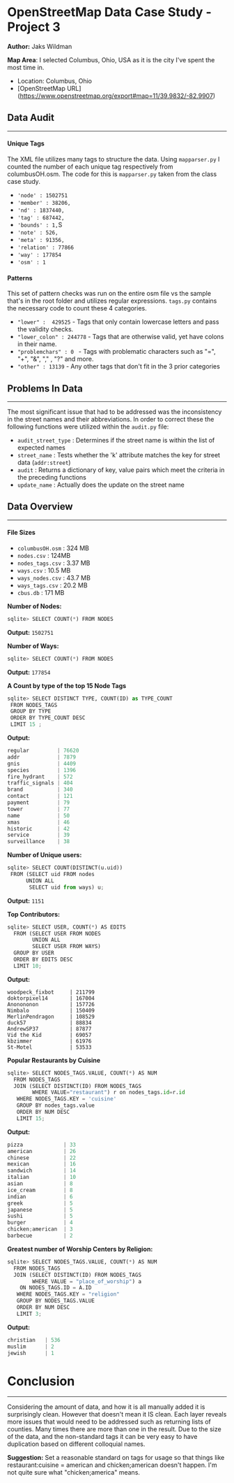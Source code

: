 # OpenStreetMap Data Case Study - Project 3

**Author:** Jaks Wildman

**Map Area**: I selected Columbus, Ohio, USA as it is the city I've spent the most time in.

* Location: Columbus, Ohio
* [OpenStreetMap URL] (https://www.openstreetmap.org/export#map=11/39.9832/-82.9907)

## Data Audit
---
#### Unique Tags

The XML file utilizes many tags to structure the data. Using `mapparser.py` I counted the number of each unique tag respectively from columbusOH.osm. The code for this is `mapparser.py` taken from the class case study.

* `'node' : 1502751`
* `'member' : 38206,`
* `'nd' : 1837440,`
* `'tag' : 687442,`
* `'bounds' : 1,`S
* `'note' : 526,`
* `'meta' : 91356,`
* `'relation' : 77866`
* `'way' : 177854`
* `'osm' : 1`


#### Patterns
This set of pattern checks was run on the entire osm file vs the sample that's in the root folder and utilizes regular expressions. `tags.py` contains the necessary code to count these 4 categories.

* `"lower" :  429525` - Tags that only contain lowercase letters and pass the validity checks.
* `"lower_colon" : 244778` - Tags that are otherwise valid, yet have colons in their name.
* `"problemchars" : 0 ` - Tags with problematic characters such as "=", "+", "&", "," , "?" and more.
* `"other" : 13139` - Any other tags that don't fit in the 3 prior categories


## Problems In Data
---
The most significant issue that had to be addressed was the inconsistency in the street names and their abbreviations.
In order to correct these the following functions were utilized within the `audit.py` file:
* `audit_street_type` : Determines if the street name is within the list of expected names
* `street_name` : Tests whether the 'k' attribute matches the key for street data (`addr:street`)
* `audit` : Returns a dictionary of key, value pairs which meet the criteria in the preceding functions
* `update_name` : Actually does the update on the street name

## Data Overview
---

#### File Sizes
* `columbusOH.osm` : 324 MB
* `nodes.csv` : 124MB
* `nodes_tags.csv` : 3.37 MB
* `ways.csv` : 10.5 MB
* `ways_nodes.csv` : 43.7 MB
* `ways_tags.csv` :  20.2 MB
* `cbus.db` : 171 MB

**Number of Nodes:**
``` python
sqlite> SELECT COUNT(*) FROM NODES
```
**Output:** `1502751`

**Number of Ways:**
``` python
sqlite> SELECT COUNT(*) FROM NODES
```
**Output:** `177854`


**A Count by type of the top 15 Node Tags**
``` python
sqlite> SELECT DISTINCT TYPE, COUNT(ID) as TYPE_COUNT
 FROM NODES_TAGS
 GROUP BY TYPE
 ORDER BY TYPE_COUNT DESC
 LIMIT 15 ;
```

**Output:**
```python
regular         | 76620
addr            | 7879
gnis            | 4409
species         | 1396
fire_hydrant    | 572
traffic_signals | 404
brand           | 340
contact         | 121
payment         | 79
tower           | 77
name            | 50
xmas            | 46
historic        | 42
service         | 39
surveillance    | 38
```
**Number of Unique users:**
```python
sqlite> SELECT COUNT(DISTINCT(u.uid))
 FROM (SELECT uid FROM nodes
      UNION ALL
       SELECT uid from ways) u;
```
**Output:** `1151`

**Top Contributors:**
```python
sqlite> SELECT USER, COUNT(*) AS EDITS
  FROM (SELECT USER FROM NODES
        UNION ALL
        SELECT USER FROM WAYS)
  GROUP BY USER
  ORDER BY EDITS DESC
  LIMIT 10;
```

**Output:**
```
woodpeck_fixbot     | 211799
doktorpixel14       | 167004
Anonononon          | 157726
Nimbalo             | 150409
MerlinPendragon     | 108529
duck57              | 88834
AndrewSP37          | 87877
Vid the Kid         | 69057
kbzimmer            | 61976
St-Motel            | 53533
```

**Popular Restaurants by Cuisine**
```python
sqlite> SELECT NODES_TAGS.VALUE, COUNT(*) AS NUM
  FROM NODES_TAGS
  JOIN (SELECT DISTINCT(ID) FROM NODES_TAGS
        WHERE VALUE="restaurant") r on nodes_tags.id=r.id
   WHERE NODES_TAGS.KEY = 'cuisine'
   GROUP BY nodes_tags.value
   ORDER BY NUM DESC
   LIMIT 15;
```

**Output:**
```python
pizza             | 33
american          | 26
chinese           | 22
mexican           | 16
sandwich          | 14
italian           | 10
asian             | 8
ice_cream         | 8
indian            | 6
greek             | 5
japanese          | 5  
sushi             | 5
burger            | 4
chicken;american  | 3
barbecue          | 2
```   

**Greatest number of Worship Centers by Religion:**
```python
sqlite> SELECT NODES_TAGS.VALUE, COUNT(*) AS NUM
  FROM NODES_TAGS
  JOIN (SELECT DISTINCT(ID) FROM NODES_TAGS
        WHERE VALUE = "place_of_worship") a
    ON NODES_TAGS.ID = A.ID
   WHERE NODES_TAGS.KEY = "religion"
   GROUP BY NODES_TAGS.VALUE
   ORDER BY NUM DESC
   LIMIT 3;
```

**Output:**
```python
christian   | 536
muslim      | 2
jewish      | 1
```

# Conclusion
---
Considering the amount of data, and how it is all manually added it is surprisingly clean. However that doesn't mean it IS clean. Each layer reveals more issues that would need to be addressed such as returning lists of counties. Many times there are more than one in the result. Due to the size of the data, and the non-standard tags it can be very easy to have duplication based on different colloquial names.

**Suggestion:** Set a reasonable standard on tags for usage so that things like restaurant:cuisine = american and chicken;american doesn't happen. I'm not quite sure what "chicken;america" means.
